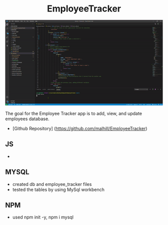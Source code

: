 # <center h1 align='center'>EmployeeTracker</center>

![alt text](./assets/employeeTrackerDemo.gif "Employee Tracker Demo")

The goal for the Employee Tracker app is to add, view, and update employees database.
* [Github Repository] (https://github.com/malhill/EmployeeTracker)

## JS
* 

## MYSQL
* created db and employee_tracker files 
* tested the tables by using MySql workbench

## NPM
* used npm init -y, npm i mysql
